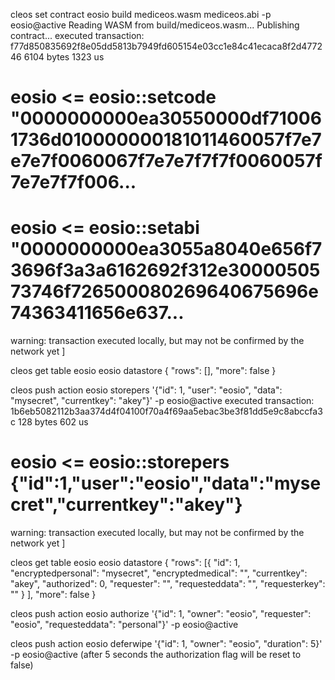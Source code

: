 cleos set contract eosio build mediceos.wasm mediceos.abi -p eosio@active
Reading WASM from build/mediceos.wasm...
Publishing contract...
executed transaction: f77d850835692f8e05dd5813b7949fd605154e03cc1e84c41ecaca8f2d477246  6104 bytes  1323 us
#         eosio <= eosio::setcode               "0000000000ea30550000df710061736d010000000181011460057f7e7e7e7f0060067f7e7e7f7f7f0060057f7e7e7f7f006...
#         eosio <= eosio::setabi                "0000000000ea3055a8040e656f73696f3a3a6162692f312e3000050573746f726500080269640675696e74363411656e637...
warning: transaction executed locally, but may not be confirmed by the network yet    ]

cleos get table eosio eosio datastore
{
  "rows": [],
  "more": false
}

cleos push action eosio storepers '{"id": 1, "user": "eosio", "data": "mysecret", "currentkey": "akey"}' -p eosio@active
executed transaction: 1b6eb5082112b3aa374d4f04100f70a4f69aa5ebac3be3f81dd5e9c8abccfa3c  128 bytes  602 us
#         eosio <= eosio::storepers             {"id":1,"user":"eosio","data":"mysecret","currentkey":"akey"}
warning: transaction executed locally, but may not be confirmed by the network yet    ]

cleos get table eosio eosio datastore
{
  "rows": [{
      "id": 1,
      "encryptedpersonal": "mysecret",
      "encryptedmedical": "",
      "currentkey": "akey",
      "authorized": 0,
      "requester": "",
      "requesteddata": "",
      "requesterkey": ""
    }
  ],
  "more": false
}


cleos push action eosio authorize '{"id": 1, "owner": "eosio", "requester": "eosio", "requesteddata": "personal"}' -p eosio@active

cleos push action eosio deferwipe '{"id": 1, "owner": "eosio", "duration": 5}' -p eosio@active
(after 5 seconds the authorization flag will be reset to false)